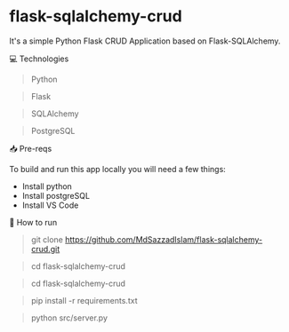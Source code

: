 # flask-sqlalchemy-crud
It's a simple Python Flask CRUD Application based on Flask-SQLAlchemy.

💻 Technologies

> Python

> Flask

> SQLAlchemy

> PostgreSQL


📥 Pre-reqs

To build and run this app locally you will need a few things:

- Install python
- Install postgreSQL
- Install VS Code

👷 How to run

> git clone https://github.com/MdSazzadIslam/flask-sqlalchemy-crud.git

> cd flask-sqlalchemy-crud

> cd flask-sqlalchemy-crud

> pip install -r requirements.txt

> python src/server.py
